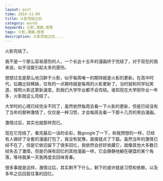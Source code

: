```yaml
---
layout: post
time: 2014-11-09
title: 火影完结之后
category: words
keywords: 火影,漫画,感悟
tags: 火影,漫画,感悟
description: 火影完结之后....
---
```


火影完结了。

我不是一个那么容易感伤的人，一个长达十五年的漫画终于完结了，对于现在的我来说，似乎没能引起太多的感伤。

想想过去是那么地沉醉于火影，似乎每周唯一的期待就是火影的更新。在高中时代，玩趣比较稀缺，仅有的一点期待就是每周的火影更新了。当时就和同学玩笑道，按照火影这更新速度，到我们大学毕业都不会完结。谁知现在大学刚毕业一年多，火影就这么完结了。

大学时的心境已经完全不同了，虽然依然每周去看一下火影的更新，但是已经没有了当年的那种激情了，仅仅是一种习惯，才会每周去看一下那十几页的黑白漫画。

激情过后，其实也就那样而已。

现在它完结了，看完最后一话的全彩，我google了一下，和我预想的一样，已经有人做好了全套的漫画打包了，我没有犹豫，直接就点了下载。虽然当年的激情已经不在了，但是它依旧留下了很多回忆，我依然会好好收藏它，就像其他大多数已经失去了激情，但是仍保有回忆的其他漫画一样，它会静静地躺在硬盘的某个角落，等待我某一天我再度去回味青春。

很多事就是这样，激情过后，其实剩不下什么，剩下的或许就是习惯和依赖，以及多年之后回首往事的回忆。
